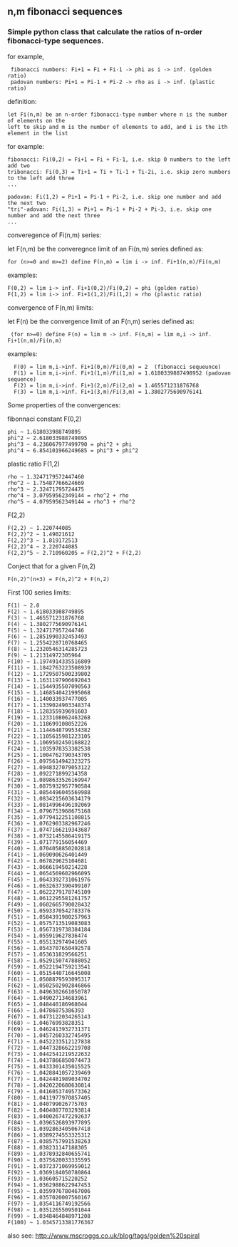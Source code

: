## n,m fibonacci sequences

### Simple python class that calculate the ratios of n-order fibonacci-type sequences.

 for example,
 
     fibonacci numbers: Fi+1 = Fi + Fi-1 -> phi as i -> inf. (golden ratio)
     padovan numbers: Pi+1 = Pi-1 + Pi-2 -> rho as i -> inf. (plastic ratio)
  

 definition:
 
    let Fi(n,m) be an n-order fibonacci-type number where n is the number of elements on the 
    left to skip and m is the number of elements to add, and i is the ith element in the list
     
 for example:
 
    fibonacci: Fi(0,2) = Fi+1 = Fi + Fi-1, i.e. skip 0 numbers to the left add two
    tribonacci: Fi(0,3) = Ti+1 = Ti + Ti-1 + Ti-2i, i.e. skip zero numbers to the left add three
    ...

    padovan: Fi(1,2) = Pi+1 = Pi-1 + Pi-2, i.e. skip one number and add the next two
    "tri"-adovan: Fi(1,3) = Pi+1 = Pi-1 + Pi-2 + Pi-3, i.e. skip one number and add the next three
    ...

converegence of Fi(n,m) series:
  
  let F(n,m) be the converegnce limit of an Fi(n,m) series defined as:
    
    for (n>=0 and m>=2) define F(n,m) = lim i -> inf. Fi+1(n,m)/Fi(n,m)
    
  examples:
  
    F(0,2) = lim i-> inf. Fi+1(0,2)/Fi(0,2) = phi (golden ratio)
    F(1,2) = lim i-> inf. Fi+1(1,2)/Fi(1,2) = rho (plastic ratio)

convergence of F(n,m) limits:
  
 let F(n) be the convergence limit of an F(n,m) series defined as:
 
     (for n>=0) define F(n) = lim m -> inf. F(n,m) = lim m,i -> inf. Fi+1(n,m)/Fi(n,m)

  examples:
  
      F(0) = lim m,i->inf. Fi+1(0,m)/Fi(0,m) = 2  (fibonacci sequeunce)
      F(1) = lim m,i->inf. Fi+1(1,m)/Fi(1,m) = 1.6180339887498952 (padovan sequence)
      F(2) = lim m,i->inf. Fi+1(2,m)/Fi(2,m) = 1.465571231876768
      F(3) = lim m,i->inf. Fi+1(3,m)/Fi(3,m) = 1.3802775690976141

Some properties of the convergences:

fibonnaci constant F(0,2)

    phi ~ 1.618033988749895
    phi^2 ~ 2.618033988749895
    phi^3 ~ 4.236067977499790 = phi^2 + phi
    phi^4 ~ 6.854101966249685 = phi^3 + phi^2

plastic ratio F(1,2)

    rho ~ 1.3247179572447460 
    rho^2 ~ 1.75487766624669
    rho^3 ~ 2.32471795724475
    rho^4 ~ 3.07959562349144 = rho^2 + rho
    rho^5 ~ 4.07959562349144 = rho^3 + rho^2

F(2,2)

    F(2,2) ~ 1.220744085
    F(2,2)^2 ~ 1.49021612
    F(2,2)^3 ~ 1.819172513
    F(2,2)^4 ~ 2.220744085 
    F(2,2)^5 ~ 2.710960205 = F(2,2)^2 + F(2,2)

Conject that for a given F(n,2) 

    F(n,2)^(n+3) = F(n,2)^2 + F(n,2)

First 100 series limits:

    F(1) ~ 2.0
    F(2) ~ 1.618033988749895
    F(3) ~ 1.465571231876768
    F(4) ~ 1.3802775690976141
    F(5) ~ 1.324717957244746
    F(6) ~ 1.2851990332453493
    F(7) ~ 1.2554228710768465
    F(8) ~ 1.2320546314285723
    F(9) ~ 1.21314972305964
    F(10) ~ 1.1974914335516809
    F(11) ~ 1.1842763223508939
    F(12) ~ 1.1729507500239802
    F(13) ~ 1.1631197906692043
    F(14) ~ 1.1544935507090563
    F(15) ~ 1.1468540421995068
    F(16) ~ 1.140033937477005
    F(17) ~ 1.1339024903348374
    F(18) ~ 1.128355939691603
    F(19) ~ 1.1233108062463268
    F(20) ~ 1.118699108052226
    F(21) ~ 1.1144648799534382
    F(22) ~ 1.1105615981223105
    F(23) ~ 1.1069502450168822
    F(24) ~ 1.1035978353382538
    F(25) ~ 1.1004762790343705
    F(26) ~ 1.0975614942323275
    F(27) ~ 1.0948327079053122
    F(28) ~ 1.092271899234358
    F(29) ~ 1.0898633526169947
    F(30) ~ 1.0875932957790584
    F(31) ~ 1.0854496045569988
    F(32) ~ 1.0834215603634179
    F(33) ~ 1.0814996496192069
    F(34) ~ 1.0796753968675168
    F(35) ~ 1.0779412251108815
    F(36) ~ 1.0762903382967246
    F(37) ~ 1.0747166219343687
    F(38) ~ 1.0732145586419175
    F(39) ~ 1.071779156054469
    F(40) ~ 1.0704058850202818
    F(41) ~ 1.069090626401449
    F(42) ~ 1.067829625104681
    F(43) ~ 1.066619450214228
    F(44) ~ 1.0654569602966095
    F(45) ~ 1.0643392731061976
    F(46) ~ 1.0632637390499107
    F(47) ~ 1.0622279178745109
    F(48) ~ 1.0612295581261757
    F(49) ~ 1.0602665790028432
    F(50) ~ 1.0593370542783376
    F(51) ~ 1.0584391980257963
    F(52) ~ 1.0575713519083083
    F(53) ~ 1.0567319738384184
    F(54) ~ 1.055919627836474
    F(55) ~ 1.055132974941605
    F(56) ~ 1.0543707650492578
    F(57) ~ 1.053631829566251
    F(58) ~ 1.0529150747888052
    F(59) ~ 1.0522194759213541
    F(60) ~ 1.0515440716645008
    F(61) ~ 1.0508879593095317
    F(62) ~ 1.0502502902846866
    F(63) ~ 1.0496302661050787
    F(64) ~ 1.049027134683961
    F(65) ~ 1.048440186968044
    F(66) ~ 1.04786875386393
    F(67) ~ 1.0473122034265143
    F(68) ~ 1.04676993828351
    F(69) ~ 1.0462413932731371
    F(70) ~ 1.0457260332745495
    F(71) ~ 1.0452233512127838
    F(72) ~ 1.0447328662219708
    F(73) ~ 1.0442541219522632
    F(74) ~ 1.0437866850074473
    F(75) ~ 1.0433301435015525
    F(76) ~ 1.0428841057239469
    F(77) ~ 1.0424481989034702
    F(78) ~ 1.0420220680630814
    F(79) ~ 1.0416053749573362
    F(80) ~ 1.0411977970857405
    F(81) ~ 1.040799026775703
    F(82) ~ 1.0404087703293814
    F(83) ~ 1.0400267472292637
    F(84) ~ 1.0396526893977895
    F(85) ~ 1.0392863405067418
    F(86) ~ 1.0389274553325312
    F(87) ~ 1.0385757991538263
    F(88) ~ 1.038231147188305
    F(89) ~ 1.0378932840655741
    F(90) ~ 1.0375620033335595
    F(91) ~ 1.0372371069959012
    F(92) ~ 1.0369184050780864
    F(93) ~ 1.036605715220252
    F(94) ~ 1.0362988622947453
    F(95) ~ 1.0359976780467006
    F(96) ~ 1.0357020007560167
    F(97) ~ 1.0354116749192566
    F(98) ~ 1.0351265509501044
    F(99) ~ 1.0348464848971208
    F(100) ~ 1.0345713381776367



also see: http://www.mscroggs.co.uk/blog/tags/golden%20spiral
  
